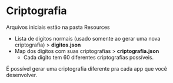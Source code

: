 # Criptografia
 
Arquivos iniciais estão na pasta Resources
* Lista de digitos normais (usado somente ao gerar uma nova criptografia) > **digitos.json**
* Map dos digitos com suas criptografias > **criptografia.json**
   * Cada digito tem 60 diferentes criptografias possíveis.

É possível gerar uma criptografia diferente pra cada app que você desenvolver.
